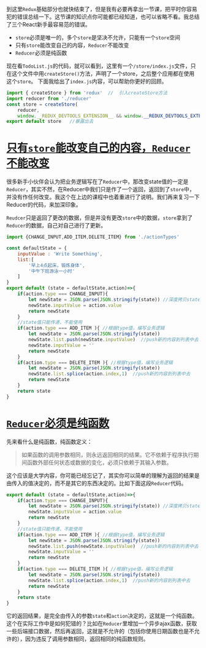 到这里`Redux`基础部分也就快结束了，但是我有必要再拿出一节课，把平时你容易犯的错误总结一下。这节课的知识点你可能都已经知道，也可以省略不看。我总结了三个React新手最容易范的错误。

- `store`必须是唯一的，多个`store`是坚决不允许，只能有一个`store`空间
- 只有`store`能改变自己的内容，`Reducer`不能改变
- `Reducer`必须是纯函数



现在看`TodoList.js`的代码，就可以看到，这里有一个`/store/index.js`文件，只在这个文件中用`createStore()`方法，声明了一个store，之后整个应用都在使用这个`store`。 下面我给出了`index.js`内容，可以帮助你更好的回顾。

```js
import { createStore } from 'redux'  //  引入createStore方法
import reducer from './reducer'    
const store = createStore(
    reducer,
    window.__REDUX_DEVTOOLS_EXTENSION__ && window.__REDUX_DEVTOOLS_EXTENSION__()) // 创建数据存储仓库
export default store   //暴露出去
```

# [只有`store`能改变自己的内容，`Reducer`不能改变](https://jspang.com/detailed?id=48#toc348)

很多新手小伙伴会认为把业务逻辑写在了`Reducer`中，那改变state值的一定是`Reducer`，其实不然，在Reducer中我们只是作了一个返回，返回到了`store`中，并没有作任何改变。我这个在上边的课程中也着重进行了说明。我们再来复习一下Reducer的代码，来加深印象。

`Reudcer`只是返回了更改的数据，但是并没有更改`store`中的数据，`store`拿到了`Reducer`的数据，自己对自己进行了更新。

```js
import {CHANGE_INPUT,ADD_ITEM,DELETE_ITEM} from './actionTypes'

const defaultState = {
    inputValue : 'Write Something',
    list:[
        '早上4点起床，锻炼身体',
        '中午下班游泳一小时'
    ]
}
export default (state = defaultState,action)=>{
    if(action.type === CHANGE_INPUT){
        let newState = JSON.parse(JSON.stringify(state)) //深度拷贝state
        newState.inputValue = action.value
        return newState
    }
    //state值只能传递，不能使用
    if(action.type === ADD_ITEM ){ //根据type值，编写业务逻辑
        let newState = JSON.parse(JSON.stringify(state)) 
        newState.list.push(newState.inputValue)  //push新的内容到列表中去
        newState.inputValue = ''
        return newState
    }
    if(action.type === DELETE_ITEM ){ //根据type值，编写业务逻辑
        let newState = JSON.parse(JSON.stringify(state)) 
        newState.list.splice(action.index,1)  //push新的内容到列表中去
        return newState
    }
    return state
}
```

# [`Reducer`必须是纯函数](https://jspang.com/detailed?id=48#toc349)

先来看什么是纯函数，纯函数定义：

> 如果函数的调用参数相同，则永远返回相同的结果。它不依赖于程序执行期间函数外部任何状态或数据的变化，必须只依赖于其输入参数。

这个应该是大学内容，你可能已经忘记了，其实你可以简单的理解为返回的结果是由传入的值决定的，而不是其它的东西决定的。比如下面这段`Reducer`代码。

```js
export default (state = defaultState,action)=>{
    if(action.type === CHANGE_INPUT){
        let newState = JSON.parse(JSON.stringify(state)) //深度拷贝state
        newState.inputValue = action.value
        return newState
    }
    //state值只能传递，不能使用
    if(action.type === ADD_ITEM ){ //根据type值，编写业务逻辑
        let newState = JSON.parse(JSON.stringify(state)) 
        newState.list.push(newState.inputValue)  //push新的内容到列表中去
        newState.inputValue = ''
        return newState
    }
    if(action.type === DELETE_ITEM ){ //根据type值，编写业务逻辑
        let newState = JSON.parse(JSON.stringify(state)) 
        newState.list.splice(action.index,1)  //push新的内容到列表中去
        return newState
    }
    return state
}
```

它的返回结果，是完全由传入的参数`state`和`action`决定的，这就是一个纯函数。这个在实际工作中是如何犯错的？比如在`Reducer`里增加一个异步ajax函数，获取一些后端接口数据，然后再返回，这就是不允许的（包括你使用日期函数也是不允许的），因为违反了调用参数相同，返回相同的纯函数规则。

